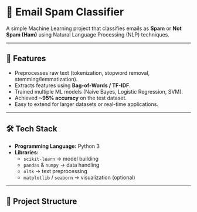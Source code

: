 # 📧 Email Spam Classifier

A simple Machine Learning project that classifies emails as **Spam** or **Not Spam (Ham)** using Natural Language Processing (NLP) techniques.

---

## 🚀 Features
- Preprocesses raw text (tokenization, stopword removal, stemming/lemmatization).
- Extracts features using **Bag-of-Words / TF-IDF**.
- Trained multiple ML models (Naive Bayes, Logistic Regression, SVM).
- Achieved **~95% accuracy** on the test dataset.
- Easy to extend for larger datasets or real-time applications.

---

## 🛠️ Tech Stack
- **Programming Language:** Python 3
- **Libraries:** 
  - `scikit-learn` → model building
  - `pandas` & `numpy` → data handling
  - `nltk` → text preprocessing
  - `matplotlib` / `seaborn` → visualization (optional)

---

## 📂 Project Structure
